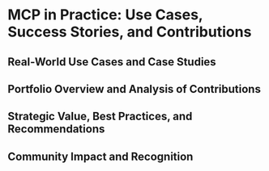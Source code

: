 # MCP in Practice: Use Cases, Success Stories, and Contributions

## Real-World Use Cases and Case Studies

<!-- Merge use cases and case studies from mcp-in-practice.en.md -->

## Portfolio Overview and Analysis of Contributions

<!-- Merge portfolio and analysis from mcp-contributions.en.md and mcp-contributions.cs.md -->

## Strategic Value, Best Practices, and Recommendations

<!-- Merge strategic value, best practices, and recommendations from all three files -->

## Community Impact and Recognition

<!-- Merge community impact and recognition from all three files -->
